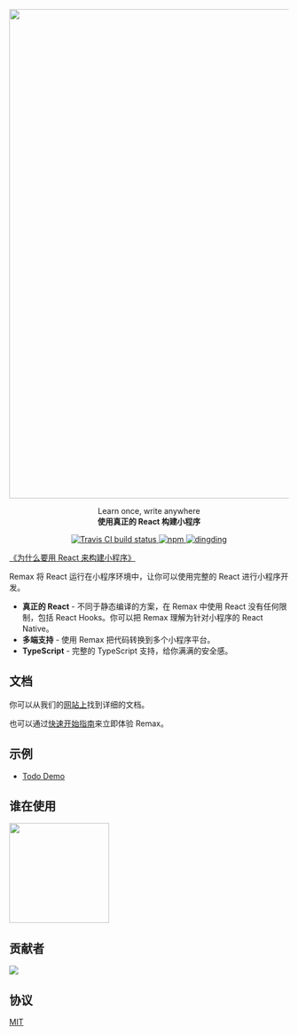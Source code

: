 <a href="https://remaxjs.org">
  <img src="https://gw.alipayobjects.com/mdn/rms_b5fcc5/afts/img/A*7BLVSL14gvoAAAAAAAAAAABkARQnAQ" width="882" />
</a>

<p align="center">
  <span>Learn once, write anywhere</span><br/>
  <strong>使用真正的 React 构建小程序</strong>
</p>

<p align="center">
  <a href="https://travis-ci.org/remaxjs/remax">
    <img src="https://img.shields.io/travis/remaxjs/remax/master?style=flat-square" alt="Travis CI build status" />
  </a>
  <a href="https://www.npmjs.com/package/remax">
    <img alt="npm" src="https://img.shields.io/npm/v/remax?style=flat-square" />
  </a>
  <a href="https://gw.alipayobjects.com/mdn/rms_b5fcc5/afts/img/A*wWA6TbZvURYAAAAAAAAAAABkARQnAQ">
    <img alt="dingding" src="https://img.shields.io/badge/交流-钉钉群-brightgreen?style=flat-square" />
  </a>
</p>

[《为什么要用 React 来构建小程序》](https://zhuanlan.zhihu.com/p/79788488)

Remax 将 React 运行在小程序环境中，让你可以使用完整的 React 进行小程序开发。

- **真正的 React** - 不同于静态编译的方案，在 Remax 中使用 React 没有任何限制，包括 React Hooks。你可以把 Remax 理解为针对小程序的 React Native。
- **多端支持** - 使用 Remax 把代码转换到多个小程序平台。
- **TypeScript** - 完整的 TypeScript 支持，给你满满的安全感。

## 文档

你可以从我们的[网站上](https://remaxjs.org)找到详细的文档。

也可以通过[快速开始指南](https://remaxjs.org/quick-start)来立即体验 Remax。

## 示例

- [Todo Demo](https://github.com/remaxjs/todo-demo)

## 谁在使用

<img src="https://user-images.githubusercontent.com/465125/62678119-1e628a80-b9e3-11e9-9c71-4fd7a2a730ea.jpg" width="180" />

## 贡献者

<a href="https://github.com/remaxjs/remax/graphs/contributors"><img src="https://opencollective.com/remax/contributors.svg?width=890&button=false" /></a>

## 协议

[MIT](LICENSE)
